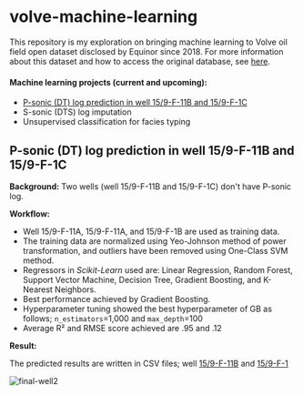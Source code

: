 # volve-machine-learning

This repository is my exploration on bringing machine learning to Volve oil field open dataset disclosed by Equinor since 2018. For more information about this dataset and how to access the original database, see [here](https://www.equinor.com/en/how-and-why/digitalisation-in-our-dna/volve-field-data-village-download.html).

#### Machine learning projects (current and upcoming):

* [P-sonic (DT) log prediction in well 15/9-F-11B and 15/9-F-1C](https://github.com/yohanesnuwara/volve-machine-learning/blob/main/README.md#p-sonic-dt-log-prediction-in-well-159-f-11b-and-159-f-1c)
* S-sonic (DTS) log imputation 
* Unsupervised classification for facies typing

## P-sonic (DT) log prediction in well 15/9-F-11B and 15/9-F-1C

**Background:** Two wells (well 15/9-F-11B and 15/9-F-1C) don't have P-sonic log. 

**Workflow:**

* Well 15/9-F-11A, 15/9-F-11A, and 15/9-F-1B are used as training data.
* The training data are normalized using Yeo-Johnson method of power transformation, and outliers have been removed using One-Class SVM method.
* Regressors in *Scikit-Learn* used are: Linear Regression, Random Forest, Support Vector Machine, Decision Tree, Gradient Boosting, and K-Nearest Neighbors.
* Best performance achieved by Gradient Boosting.
* Hyperparameter tuning showed the best hyperparameter of GB as follows; `n_estimators`=1,000 and `max_depth`=100
* Average R² and RMSE score achieved are .95 and .12 

**Result:**

The predicted results are written in CSV files; well [15/9-F-11B](https://github.com/yohanesnuwara/volve-machine-learning/blob/main/results/15_9-F-11B_Predicted_DT.csv) and [15/9-F-1](https://github.com/yohanesnuwara/volve-machine-learning/blob/main/results/15_9-F-1C_Predicted_DT.csv)

![final-well2](https://user-images.githubusercontent.com/51282928/96087823-aea53500-0eee-11eb-869f-594ff579d528.png)
